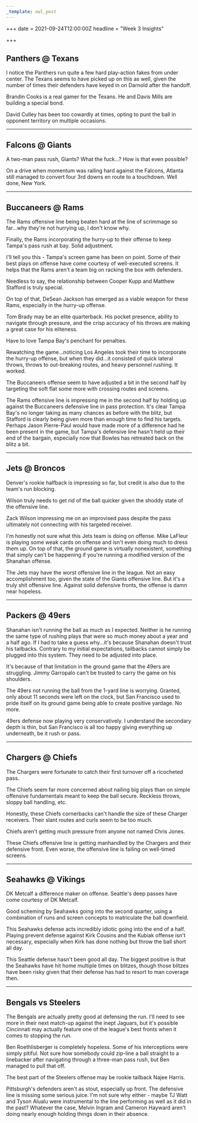 ```yaml
---
_template: owl_post
---
```


+++
date = 2021-09-24T12:00:00Z
headline = "Week 3 Insights"

+++
## Panthers @ Texans

I notice the Panthers run quite a few hard play-action fakes from under center. The Texans seems to have picked up on this as well, given the number of times their defenders have keyed in on Darnold after the handoff.

Brandin Cooks is a real gamer for the Texans. He and Davis Mills are building a special bond.

David Culley has been too cowardly at times, opting to punt the ball in opponent territory on multiple occasions.

***

## Falcons @ Giants

A two-man pass rush, Giants? What the fuck...? How is that even possible?

On a drive when momentum was railing hard against the Falcons, Atlanta still managed to convert four 3rd downs en route to a touchdown. Well done, New York.

***

## Buccaneers @ Rams

The Rams offensive line being beaten hard at the line of scrimmage so far...why they're not hurrying up, I don't know why.

Finally, the Rams incorporating the hurry-up to their offense to keep Tampa's pass rush at bay. Solid adjustment.

I'll tell you this - Tampa's screen game has been on point. Some of their best plays on offense have come courtesy of well-executed screens. It helps that the Rams aren't a team big on racking the box with defenders.

Needless to say, the relationship between Cooper Kupp and Matthew Stafford is truly special.

On top of that, DeSean Jackson has emerged as a viable weapon for these Rams, especially in the hurry-up offense.

Tom Brady may be an elite quarterback. His pocket presence, ability to navigate through pressure, and the crisp accuracy of his throws are making a great case for his eliteness.

Have to love Tampa Bay's penchant for penalties.

Rewatching the game...noticing Los Angeles took their time to incorporate the hurry-up offense, but when they did...it consisted of quick lateral throws, throws to out-breaking routes, and heavy personnel rushing. It worked.

The Buccaneers offense seem to have adjusted a bit in the second half by targeting the soft flat some more with crossing routes and screens.

The Rams offensive line is impressing me in the second half by holding up against the Buccaneers defensive line in pass protection. It's clear Tampa Bay's no longer taking as many chances as before with the blitz, but Stafford is clearly being given more than enough time to find his targets. Perhaps Jason Pierre-Paul would have made more of a difference had he been present in the game, but Tampa's defensive line hasn't held up their end of the bargain, especially now that Bowles has retreated back on the blitz a bit. 

***

## Jets @ Broncos

Denver's rookie halfback is impressing so far, but credit is also due to the team's run blocking.

Wilson truly needs to get rid of the ball quicker given the shoddy state of the offensive line.

Zack Wilson impressing me on an improvised pass despite the pass ultimately not connecting with his targeted receiver.

I'm honestly not sure what this Jets team is doing on offense. Mike LaFleur is playing some weak cards on offense and isn't even doing much to dress them up. On top of that, the ground game is virtually nonexistent, something that simply can't be happening if you're running a modified version of the Shanahan offense.

The Jets may have the worst offensive line in the league. Not an easy accomplishment too, given the state of the Giants offensive line. But it's a truly shit offensive line.  Against solid defensive fronts, the offense is damn near hopeless.

***

## Packers @ 49ers

Shanahan isn't running the ball as much as I expected. Neither is he running the same type of rushing plays that were so much money about a year and a half ago. If I had to take a guess why...it's because Shanahan doesn't trust his tailbacks. Contrary to my initial expectations, tailbacks cannot simply be plugged into this system. They need to be adjusted into place.

It's because of that limitation in the ground game that the 49ers are struggling. Jimmy Garropalo can't be trusted to carry the game on his shoulders.

The 49ers not running the ball from the 1-yard line is worrying. Granted, only about 11 seconds were left on the clock, but San Francisco used to pride itself on its ground game being able to create positive yardage. No more.

49ers defense now playing very conservatively. I understand the secondary depth is thin, but San Francisco is all too happy giving everything up underneath, be it rush or pass.

***

## Chargers @ Chiefs

The Chargers were fortunate to catch their first turnover off a ricocheted pass.

The Chiefs seem far more concerned about nailing big plays than on simple offensive fundamentals meant to keep the ball secure. Reckless throws, sloppy ball handling, etc.

Honestly, these Chiefs cornerbacks can't handle the size of these Charger receivers. Their slant routes and curls seem to be too much.

Chiefs aren't getting much pressure from anyone not named Chris Jones.

These Chiefs offensive line is getting manhandled by the Chargers and their defensive front. Even worse, the offensive line is failing on well-timed screens.

***

## Seahawks @ Vikings

DK Metcalf a difference maker on offense. Seattle's deep passes have come courtesy of DK Metcalf.

Good scheming by Seahawks going into the second quarter, using a combination of runs and screen concepts to matriculate the ball downfield.

This Seahawks defense acts incredibly idiotic going into the end of a half. Playing prevent defense against Kirk Cousins and the Kubiak offense isn't necessary, especially when Kirk has done nothing but throw the ball short all day.

This Seattle defense hasn't been good all day. The biggest positive is that the Seahawks have hit home multiple times on blitzes, though those blitzes have been risky given that their defense has had to resort to man coverage then.

***

## Bengals vs Steelers

The Bengals are actually pretty good at defensing the run. I'll need to see more in their next match-up against the inept Jaguars, but it's possible Cincinnati may actually feature one of the league's best fronts when it comes to stopping the run.

Ben Roethlisberger is completely hopeless. Some of his interceptions were simply pitiful. Not sure how somebody could zip-line a ball straight to a linebacker after navigating through a three-man pass rush, but Ben managed to pull that off.

The best part of the Steelers offense may be rookie tailback Najee Harris.

Pittsburgh's defenders aren't as stout, especially up front. The defensive line is missing some serious juice. I'm not sure why either - maybe TJ Watt and Tyson Alualu were instrumental to the line performing as well as it did in the past? Whatever the case, Melvin Ingram and Cameron Hayward aren't doing nearly enough holding things down in their absence.
